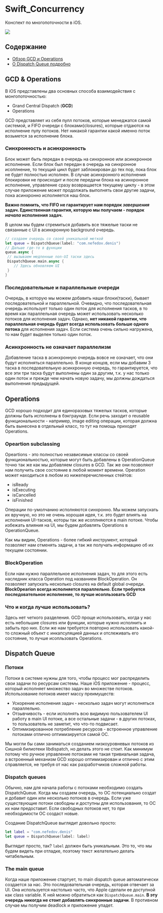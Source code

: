 # Swift_Concurrency
Конспект по многопоточности в iOS.

![](https://koenig-media.raywenderlich.com/uploads/2019/07/Concurrency-feature.png)

## Содержание
* [Обзор GCD и Operations](#gcd-&-operations)
* [О Dispatch Queue подробно](#dispatch-queue)

## GCD & Operations
В iOS представлены два основных способа взаимодействия с монгопоточностью:
* Grand Central Dispatch (**GCD**)
* Operations

GCD представляет из себя пулл потоков, которые менеджатся самой системой, и FIFO очереди с блоками(closures), которые отдаются на исполнение пулу потоков. Нет никакой гарантии какой именно поток возьмется за исполнение блока. 

### Синхронность и асинхронность
Блок может быть передан в очередь на синхронное или асинхронное исполнение. Если блок был передан в очередь на синхронное исоплнение, то текущий цикл будет заблокирован до тех пор, пока блок не будет полностью исполнен. В случае асинхронного исполнения блокировки не происходит и после передачи блока на асинхронное исполнение, управление сразу возвращается текущему циклу - в этом случае приложение может продолжать выполнять свои другие задачи, пока асинхронно исполняется наш блок. 

**Важно помнить, что FIFO не гарантирует нам порядок *завершения* задач. Единственная гарантия, которую мы получаем - порядок *начала* исполнения задач.**

В целом мы будем стремиться добавить все тяжелые таски не связанные с UI в асинхронную background очередь. 

```swift
// создаем очередь со своей уникальной меткой
let queue = DispatchQueue(label: "com.nefedov.denis")
// Дальше где-то в функции
queue.async {
 // вызываем медленные non-UI таски здесь
 DispatchQueue.main.async {
    // Здесь обновляем UI
 } 
}
```

### Последовательные и параллельные очереди
Очередь, в которую мы можем добавить наши блоки(таски), бывает последовательной и параллельной. Очевидно, что последовательная очередь использует только один поток для исполнения тасков, в то время как параллельная очередь может использовать несколько потоков для исполнения задач. Однако, **нет никакой гарантии, что параллельная очередь будет всегда использовать больше одного потока** для исполнения задач. Если система очень сильно нагружена, то нам будет выделен только один поток. 

### Асинхронность не означает параллелизм
Добавление таска в асинхронную очередь вовсе не означает, что они будут исполняться параллельно. В конце концов, если мы добавим 3 таска в последовательную асинхронную очередь, то гарантируется, что все эти три таска будут выполнены один за другим, т.к. у нас только один поток и прежде чем начать новую задачу, мы должны дождаться выполнения предыдущей.

## Operations
GCD хорошо подходит для единоразовых тяжелых тасков, которые должны быть исполнены в бэкграунде. Если речь заходит о reusable функциональности - например, image editing операции, которая должна быть вынесена в отдельный класс, то тут на помощь приходят Operations. 

### Opeartion subclassing
Opeartions - это полностью независимые классы со своей функциональностью, которые могут быть добавлены в OperationQueue точно так же как мы добавляем closures в GCD. Так же они позволяют нам получить свое состояние в любой момент времени. Operation может находиться в любом из нижеперечисленных стейтов:
* isReady
* isExecuting
* isCancelled
* isFinished

Операции по-умолчанию исполняются синхронно. Мы можем запускать их вручную, но это не очень хорошая идея, т.к. это будет влиять на исполнения UI-тасков, которы так же исоплняются в main потоке. Чтобы избежать влияния на UI, мы будем добавлять Operations в OperationQueue. 

Как мы видим, Operations - более гибкий инструмент, который позволяет нам отменять задачи, а так же получать информацию об их текущем состоянии. 

### BlockOperation
Если нам нужно параллельное исполнения задач, то для этого есть наследник класса Operation под названием BlockOperation. Он позволяет запускать несколько closures на default global очереди.
**BlockOpearion всегда исполняется параллельно. Если требуется последовательное исполнение, то лучше исопльзовать GCD**

### Что и когда лучше использовать?
Здесь нет четкого разделения. GCD проще использовать, когда у нас есть небольшие closures или функции, которые нужно исполнить и забыть про них. Если же нам требуется повторно использовать какой-то сложный объект с инкапсуляцией данных и отслеживать его состояние, то лучше исопльзовать Operations.

## Dispatch Queue

### Потоки
Потоки в системе нужны для того, чтобы процесс мог распределить свои задачи по ресурсам системы. Наше iOS приложение - процесс, который исполняет множество задач во множестве потоков. Использование потоков имеет массу преимуществ:
* Ускорение исполнения задач - несколько задач могут исполняться параллельно.
* Отзывчивость - если исполнять всю видимую пользователем UI работу в main UI потоке, а все остальные задачи - в других потоках, то пользователь не заметит, что что-то подвисает. 
* Оптимизированное потребление ресурсов - встроенное управление потоками отлично оптимизируется самой ОС.

Мы могли бы сами заниматься созданием низкоуровневых потоков из Сишной билиотеки libdispatch, но делать этого не стоит. Как минимум потому что ручное управление потоками не такая тривиальная задача, а встроенный механизм GCD хорошо оптимизирован и отлично с этим справляется, не требуя от нас как разработчиков сложной работы. 

### Dispatch queues
Обычно, нам для начала работы с потоками необходимо создать DispatchQueue. Когда мы создаем очередь, то ОС потенциально создат и добавит один или несколько потоков в очередь. Если уже существующие потоки свободны и доступны для использования, то ОС их нам предоставит. Если свободных потоков нет, то при необходимости ОС создаст новые. 

Создание DispatchQueue выглядит довольно просто:
```swift
let label = "com.nefedov.denis" 
let queue = DispatchQueue(label: label)
```

Выглядит просто, так? `label` должен быть уникальным. Это то, что мы будем видеть при отладке, поэтому текст желательно делать читабельным.

### The main queue
Когда наше приложение стартует, то main dispatch queue автоматически создается за нас. Это последовательная очередь, которая отвечает за UI. Она используется настолько часто, что Apple сделали ее доступной как class variable. К ней можно обратиться как `DispatchQueue.main`. **В эту очередь никогда не стоит добавлять синхронные задачи**. В противном случае мы получим deadlock и приложение упадет.

